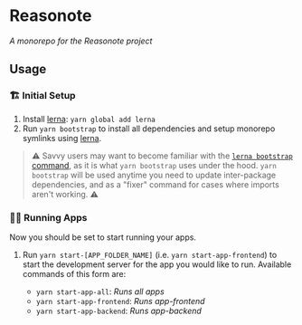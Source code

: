 # Reasonote
_A monorepo for the Reasonote project_
## Usage
### 🏗 Initial Setup
1. Install [lerna](https://github.com/lerna/lerna): `yarn global add lerna`
1. Run `yarn bootstrap` to install all dependencies and setup monorepo symlinks using [lerna](https://github.com/lerna/lerna).

> ⚠ Savvy users may want to become familiar with the [`lerna bootstrap` command](https://github.com/lerna/lerna/tree/main/commands/bootstrap#readme), as it is what `yarn bootstrap` uses under the hood. `yarn bootstrap` will be used anytime you need to update inter-package dependencies, and as a "fixer" command for cases where imports aren't working. ⚠️

### 🏃‍♀️ Running Apps
Now you should be set to start running your apps.
1. Run `yarn start-[APP_FOLDER_NAME]` (i.e. `yarn start-app-frontend`) to start the development server for the app you would like to run. Available commands of this form are:

    - `yarn start-app-all`: _Runs all apps_
    - `yarn start-app-frontend`: _Runs app-frontend_
    - `yarn start-app-backend`: _Runs app-backend_
